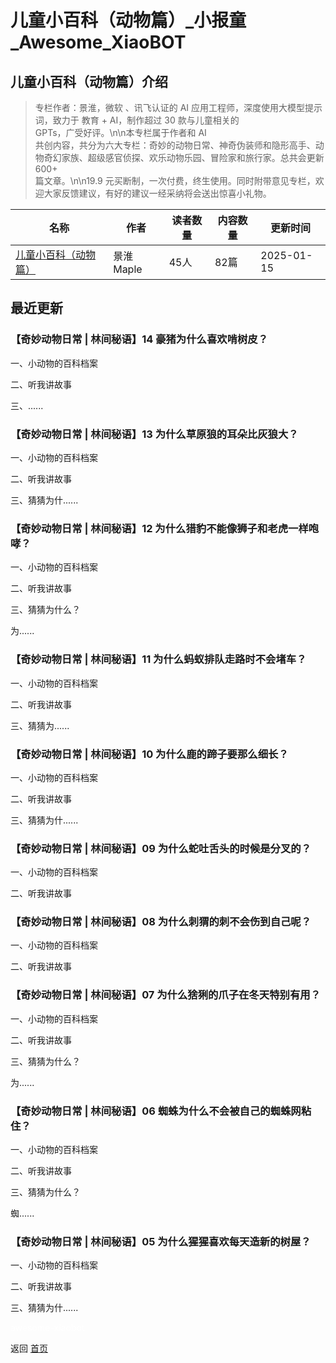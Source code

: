 # 儿童小百科（动物篇）_小报童_Awesome_XiaoBOT

## 儿童小百科（动物篇）介绍
> 专栏作者：景淮，微软 、讯飞认证的 AI 应用工程师，深度使用大模型提示词，致力于 教育 + AI，制作超过 30 款与儿童相关的  
GPTs，广受好评。\n\n本专栏属于作者和 AI  
共创内容，共分为六大专栏：奇妙的动物日常、神奇伪装师和隐形高手、动物奇幻家族、超级感官侦探、欢乐动物乐园、冒险家和旅行家。总共会更新 600+  
篇文章。\n\n19.9 元买断制，一次付费，终生使用。同时附带意见专栏，欢迎大家反馈建议，有好的建议一经采纳将会送出惊喜小礼物。  
  


|名称|作者|读者数量|内容数量|更新时间|
|---|---|---|---|---|
|[儿童小百科（动物篇）](https://xiaobot.net/p/jinghuai8092?refer=0b133df9-27dc-423b-8101-639049001c13)|景淮Maple|45人|82篇|2025-01-15|

## 最近更新
### 【奇妙动物日常 | 林间秘语】14 豪猪为什么喜欢啃树皮？

一、小动物的百科档案

二、听我讲故事

三、......

### 【奇妙动物日常 | 林间秘语】13 为什么草原狼的耳朵比灰狼大？

一、小动物的百科档案

二、听我讲故事

三、猜猜为什......

### 【奇妙动物日常 | 林间秘语】12 为什么猎豹不能像狮子和老虎一样咆哮？

一、小动物的百科档案

二、听我讲故事

三、猜猜为什么？

为......

### 【奇妙动物日常 | 林间秘语】11 为什么蚂蚁排队走路时不会堵车？

一、小动物的百科档案

二、听我讲故事

三、猜猜为......

### 【奇妙动物日常 | 林间秘语】10 为什么鹿的蹄子要那么细长？

一、小动物的百科档案

二、听我讲故事

三、猜猜为什......

### 【奇妙动物日常 | 林间秘语】09 为什么蛇吐舌头的时候是分叉的？

一、小动物的百科档案

二、听我讲故事

### 【奇妙动物日常 | 林间秘语】08 为什么刺猬的刺不会伤到自己呢？

一、小动物的百科档案

二、听我讲故事

### 【奇妙动物日常 | 林间秘语】07 为什么猞猁的爪子在冬天特别有用？

一、小动物的百科档案

二、听我讲故事

三、猜猜为什么？

为......

### 【奇妙动物日常 | 林间秘语】06 蜘蛛为什么不会被自己的蜘蛛网粘住？

一、小动物的百科档案

二、听我讲故事

三、猜猜为什么？

蜘......

### 【奇妙动物日常 | 林间秘语】05 为什么猩猩喜欢每天造新的树屋？

一、小动物的百科档案

二、听我讲故事

三、猜猜为什......


<a href="https://github.com/Reno9527/awesome-xiaobot" style="color: white; text-decoration: none;">awesome-xiaobot</a>

返回 [首页](../README.md)
